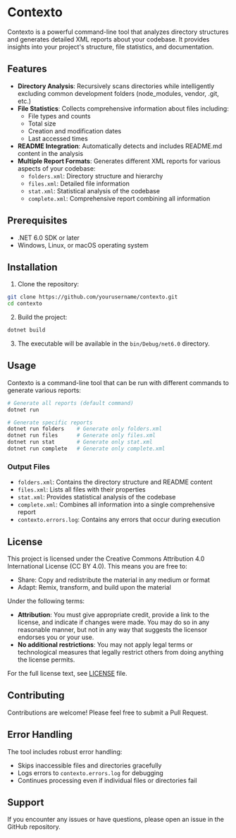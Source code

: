 # Contexto

Contexto is a powerful command-line tool that analyzes directory structures and generates detailed XML reports about your codebase. It provides insights into your project's structure, file statistics, and documentation.

## Features

- **Directory Analysis**: Recursively scans directories while intelligently excluding common development folders (node_modules, vendor, .git, etc.)
- **File Statistics**: Collects comprehensive information about files including:
  - File types and counts
  - Total size
  - Creation and modification dates
  - Last accessed times
- **README Integration**: Automatically detects and includes README.md content in the analysis
- **Multiple Report Formats**: Generates different XML reports for various aspects of your codebase:
  - `folders.xml`: Directory structure and hierarchy
  - `files.xml`: Detailed file information
  - `stat.xml`: Statistical analysis of the codebase
  - `complete.xml`: Comprehensive report combining all information

## Prerequisites

- .NET 6.0 SDK or later
- Windows, Linux, or macOS operating system

## Installation

1. Clone the repository:
```bash
git clone https://github.com/yourusername/contexto.git
cd contexto
```

2. Build the project:
```bash
dotnet build
```

3. The executable will be available in the `bin/Debug/net6.0` directory.

## Usage

Contexto is a command-line tool that can be run with different commands to generate various reports:

```bash
# Generate all reports (default command)
dotnet run

# Generate specific reports
dotnet run folders    # Generate only folders.xml
dotnet run files      # Generate only files.xml
dotnet run stat       # Generate only stat.xml
dotnet run complete   # Generate only complete.xml
```

### Output Files

- `folders.xml`: Contains the directory structure and README content
- `files.xml`: Lists all files with their properties
- `stat.xml`: Provides statistical analysis of the codebase
- `complete.xml`: Combines all information into a single comprehensive report
- `contexto.errors.log`: Contains any errors that occur during execution

## License

This project is licensed under the Creative Commons Attribution 4.0 International License (CC BY 4.0). This means you are free to:

- Share: Copy and redistribute the material in any medium or format
- Adapt: Remix, transform, and build upon the material

Under the following terms:

- **Attribution**: You must give appropriate credit, provide a link to the license, and indicate if changes were made. You may do so in any reasonable manner, but not in any way that suggests the licensor endorses you or your use.
- **No additional restrictions**: You may not apply legal terms or technological measures that legally restrict others from doing anything the license permits.

For the full license text, see [LICENSE](LICENSE) file.

## Contributing

Contributions are welcome! Please feel free to submit a Pull Request.

## Error Handling

The tool includes robust error handling:
- Skips inaccessible files and directories gracefully
- Logs errors to `contexto.errors.log` for debugging
- Continues processing even if individual files or directories fail

## Support

If you encounter any issues or have questions, please open an issue in the GitHub repository. 